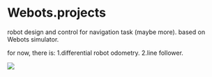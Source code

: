 # Webots.projects

robot design and control for navigation task (maybe more). based on Webots simulator.

for now, there is: 1.differential robot odometry.   2.line follower.

![](https://raw.githubusercontent.com/zaackq/Webots.projects/main/anim.2.gif)
